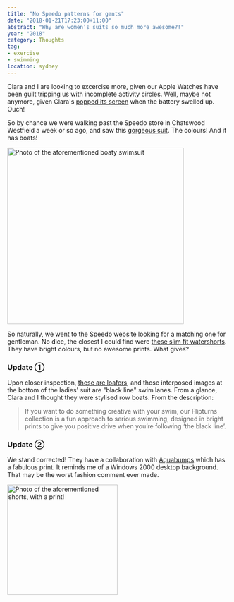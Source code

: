 ```yaml
---
title: "No Speedo patterns for gents"
date: "2018-01-21T17:23:00+11:00"
abstract: "Why are women’s suits so much more awesome?!"
year: "2018"
category: Thoughts
tag:
- exercise
- swimming
location: sydney
---
```

Clara and I are looking to excercise more, given our Apple Watches have been guilt tripping us with incomplete activity circles. Well, maybe not anymore, given Clara's [popped its screen] when the battery swelled up. Ouch!

So by chance we were walking past the Speedo store in Chatswood Westfield a week or so ago, and saw this [gorgeous suit]. The colours! And it has boats!

<p><img src="https://rubenerd.com/files/2018/speedoboats@1x.jpg" srcset="https://rubenerd.com/files/2018/speedoboats@1x.jpg 1x, https://rubenerd.com/files/2018/speedoboats@2x.jpg 2x" alt="Photo of the aforementioned boaty swimsuit" style="width:400px" /></p>

So naturally, we went to the Speedo website looking for a matching one for gentleman. No dice, the closest I could find were [these slim fit watershorts]. They have bright colours, but no awesome prints. What gives?

### Update ① 

Upon closer inspection, [these are loafers], and those interposed images at the bottom of the ladies' suit are "black line" swim lanes. From a glance, Clara and I thought they were stylised row boats. From the description:

> If you want to do something creative with your swim, our Flipturns collection is a fun approach to serious swimming, designed in bright prints to give you positive drive when you’re following ‘the black line’.

### Update ②

We stand corrected! They have a collaboration with [Aquabumps] which has a fabulous print. It reminds me of a Windows 2000 desktop background. That may be the worst fashion comment ever made.

<p><img src="https://rubenerd.com/files/2018/aquabump@1x.jpg" srcset="https://rubenerd.com/files/2018/aquabump@1x.jpg 1x, https://rubenerd.com/files/2018/aquabump@2x.jpg 2x" alt="Photo of the aforementioned shorts, with a print!" style="width:250px" /></p>

[popped its screen]: https://twitter.com/kirisviel/status/952351428944646144
[gorgeous suit]: https://speedo.com.au/product/leaderback-one-piece-3#22M25/6542
[schade]: http://rubenschade.com/
[these slim fit watershorts]: https://speedo.com.au/product/men-s-slim-fit-watershort#1538A
[Aquabumps]: https://speedo.com.au/product/aquabumps-boardshort#12Z27/6843
[these are loafers]: https://www.reddit.com/r/TheSimpsons/comments/sh9yt/upon_closer_inspection_these_appear_to_be_loafers/

